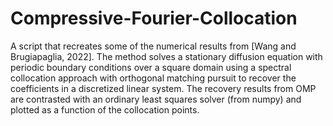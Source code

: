 # Compressive-Fourier-Collocation
A script that recreates some of the numerical results from [Wang and Brugiapaglia, 2022]. The method solves a stationary diffusion equation with periodic boundary conditions over a square domain using a spectral collocation approach with orthogonal matching pursuit to recover the coefficients in a discretized linear system. The recovery results from OMP are contrasted with an ordinary least squares solver (from numpy) and plotted as a function of the collocation points.
